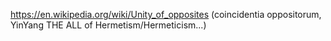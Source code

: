 https://en.wikipedia.org/wiki/Unity_of_opposites (coincidentia oppositorum, YinYang THE ALL of Hermetism/Hermeticism...)
